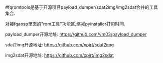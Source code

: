 #fqromtools是基于开源项目payload_dumper/sdat2img/img2sdat合并的工具集合.

对接fqaosp里面的"rom工具"功能区,缩减pyinstaller打包时间.

payload_dumper开源地址: https://github.com/vm03/payload_dumper

sdat2img开源地址: https://github.com/xpirt/sdat2img

img2sdat开源地址: https://github.com/xpirt/img2sdat

